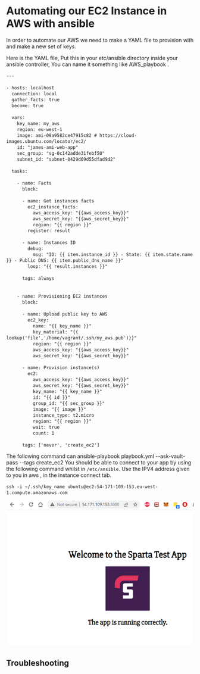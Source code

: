 # Automating our EC2 Instance in AWS with ansible

In order to automate our AWS we need to make a YAML file to provision with and make a new set of keys.



Here is the YAML file, Put this in your etc/ansible directory inside your ansible controller, You can name it something like AWS_playbook .
```
---

- hosts: localhost
  connection: local
  gather_facts: true
  become: true

  vars:
    key_name: my_aws
    region: eu-west-1
    image: ami-09a9582ce47915c82 # https://cloud-images.ubuntu.com/locator/ec2/
    id: "james-ami-web-app"
    sec_group: "sg-0c142adde31febf50"
    subnet_id: "subnet-0429d69d55dfad9d2"

  tasks:

    - name: Facts
      block:

      - name: Get instances facts
        ec2_instance_facts:
          aws_access_key: "{{aws_access_key}}"
          aws_secret_key: "{{aws_secret_key}}"
          region: "{{ region }}"
        register: result

      - name: Instances ID
        debug:
          msg: "ID: {{ item.instance_id }} - State: {{ item.state.name }} - Public DNS: {{ item.public_dns_name }}"
        loop: "{{ result.instances }}"

      tags: always


    - name: Provisioning EC2 instances
      block:

      - name: Upload public key to AWS
        ec2_key:
          name: "{{ key_name }}"
          key_material: "{{ lookup('file','/home/vagrant/.ssh/my_aws.pub')}}"
          region: "{{ region }}"
          aws_access_key: "{{aws_access_key}}"
          aws_secret_key: "{{aws_secret_key}}"

      - name: Provision instance(s)
        ec2:
          aws_access_key: "{{aws_access_key}}"
          aws_secret_key: "{{aws_secret_key}}"
          key_name: "{{ key_name }}"
          id: "{{ id }}"
          group_id: "{{ sec_group }}"
          image: "{{ image }}"
          instance_type: t2.micro
          region: "{{ region }}"
          wait: true
          count: 1

      tags: ['never', 'create_ec2']

```
The following command can
ansible-playbook playbook.yml --ask-vault-pass --tags create_ec2
You should be able to connect to your app by using the following command whilst in `/etc/ansible`. Use the IPV4 address given to you in aws , in the instance connect tab.
```
ssh -i ~/.ssh/key_name ubuntu@ec2-54-171-109-153.eu-west-1.compute.amazonaws.com

```

![Alt text](pics/appworkingbyansibleautoaws.PNG "a title")

## Troubleshooting


